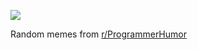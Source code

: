 ![](https://preview.redd.it/qqcwwjj4zmyd1.gif?width=640&crop=smart&format=png8&s=e39df7354cae00f35cb0fa2dd4477ad4b87344f2)

 Random memes from [r/ProgrammerHumor](https://www.reddit.com/r/ProgrammerHumor/)

